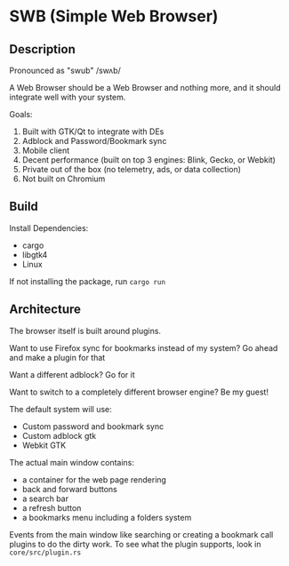# SWB (Simple Web Browser)

## Description

Pronounced as "swub" /swʌb/

A Web Browser should be a Web Browser and nothing more, and it should integrate well with your system.

Goals:
1. Built with GTK/Qt to integrate with DEs
2. Adblock and Password/Bookmark sync
3. Mobile client
4. Decent performance (built on top 3 engines: Blink, Gecko, or Webkit)
5. Private out of the box (no telemetry, ads, or data collection)
6. Not built on Chromium

## Build

Install Dependencies:
- cargo
- libgtk4
- Linux

If not installing the package, run `cargo run`

## Architecture

The browser itself is built around plugins.

Want to use Firefox sync for bookmarks instead of my system? Go ahead and make a plugin for that

Want a different adblock? Go for it

Want to switch to a completely different browser engine? Be my guest!

The default system will use:
- Custom password and bookmark sync
- Custom adblock gtk
- Webkit GTK

The actual main window contains:
- a container for the web page rendering
- back and forward buttons
- a search bar
- a refresh button
- a bookmarks menu including a folders system

Events from the main window like searching or creating a bookmark call plugins to do the dirty work. To see what the plugin supports, look in `core/src/plugin.rs`

